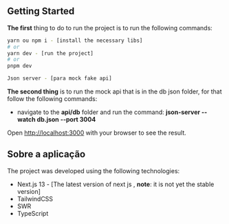 ## Getting Started

**The first** thing to do to run the project is to run the following commands:

```bash
yarn ou npm i - [install the necessary libs]
# or
yarn dev - [run the project]
# or
pnpm dev

Json server - [para mock fake api]
```

**The second thing** is to run the mock api that is in the db json folder, for that follow the following commands:
 - navigate to the **api/db** folder and run the command: **json-server --watch db.json --port 3004**

Open [http://localhost:3000](http://localhost:3000) with your browser to see the result.

## Sobre a aplicação

The project was developed using the following technologies:

- Next.js 13 - [The latest version of next js , **note**: it is not yet the stable version]
- TailwindCSS
- SWR
- TypeScript
